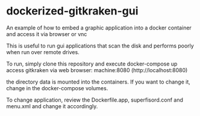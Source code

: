 # dockerized-gitkraken-gui
An example of how to embed a graphic  application into a docker container and access it via browser or vnc

This is useful to run gui applications that scan the disk and performs poorly when run over remote drives.

To run, simply clone this repository and execute docker-compose up
access gitkraken via web browser: machine:8080  (http://localhost:8080)

 the directory data is mounted into the containers.
 If you want to change it, change in the docker-compose volumes.

 To change application, review the Dockerfile.app, superfisord.conf and menu.xml and change it accordingly.
 